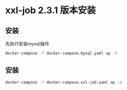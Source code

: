 # xxl-job 2.3.1 版本安装
## 安装
先执行安装mysql操作
```sh
docker-compose -f docker-compose.mysql.yaml up -d
```
## 安装
```sh
docker-compose -f docker-compose.xxl-job.yaml up -d
```
